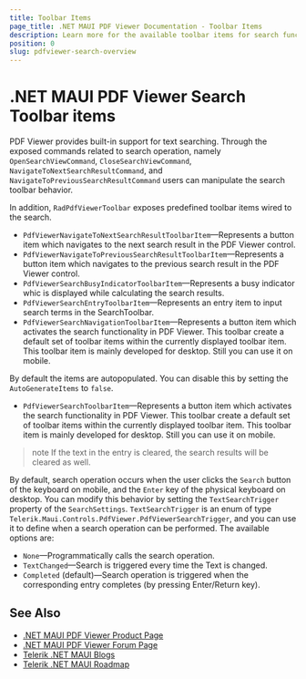 ```yaml
---
title: Toolbar Items
page_title: .NET MAUI PDF Viewer Documentation - Toolbar Items
description: Learn more for the available toolbar items for search functionality in Telerik .NET MAUI PDF Viewer. 
position: 0
slug: pdfviewer-search-overview
---
```


# .NET MAUI PDF Viewer Search Toolbar items

PDF Viewer provides built-in support for text searching. Through the exposed commands related to search operation, namely `OpenSearchViewCommand`, `CloseSearchViewCommand`, `NavigateToNextSearchResultCommand`, and `NavigateToPreviousSearchResultCommand` users can manipulate the search toolbar behavior.

In addition, `RadPdfViewerToolbar` exposes predefined toolbar items wired to the search. 

* `PdfViewerNavigateToNextSearchResultToolbarItem`&mdash;Represents a button item which navigates to the next search result in the PDF Viewer control.
* `PdfViewerNavigateToPreviousSearchResultToolbarItem`&mdash;Represents a button item which navigates to the previous search result in the PDF Viewer control.
* `PdfViewerSearchBusyIndicatorToolbarItem`&mdash;Represents a busy indicator whic is displayed while calculating the search results.
* `PdfViewerSearchEntryToolbarItem`&mdash;Represents an entry item to input search terms in the SearchToolbar.
* `PdfViewerSearchNavigationToolbarItem`&mdash;Represents a button item which activates the search functionality in PDF Viewer. This toolbar create a default set of toolbar items within the currently displayed toolbar item. This toolbar item is mainly developed for desktop. Still you can use it on mobile.

By default the items are autopopulated. You can disable this by setting the `AutoGenerateItems` to `false`.

* `PdfViewerSearchToolbarItem`&mdash;Represents a button item which activates the search functionality in PDF Viewer. This toolbar create a default set of toolbar items within the currently displayed toolbar item. This toolbar item is mainly developed for desktop. Still you can use it on mobile.

>note If the text in the entry is cleared, the search results will be cleared as well.

By default, search operation occurs when the user clicks the `Search` button of the keyboard on mobile, and the `Enter` key of the physical keyboard on desktop. You can modify this behavior by setting the `TextSearchTrigger` property of the `SearchSettings`. `TextSearchTrigger` is an enum of type `Telerik.Maui.Controls.PdfViewer.PdfViewerSearchTrigger`, and you can use it to define when a search operation can be performed. The available options are:

* `None`&mdash;Programmatically calls the search operation.
* `TextChanged`&mdash;Search is triggered every time the Text is changed.
* `Completed` (default)&mdash;Search operation is triggered when the corresponding entry completes (by pressing Enter/Return key).

## See Also

- [.NET MAUI PDF Viewer Product Page](https://www.telerik.com/maui-ui/pdfviewer)
- [.NET MAUI PDF Viewer Forum Page](https://www.telerik.com/forums/maui?tagId=2059)
- [Telerik .NET MAUI Blogs](https://www.telerik.com/blogs/mobile-net-maui)
- [Telerik .NET MAUI Roadmap](https://www.telerik.com/support/whats-new/maui-ui/roadmap)
